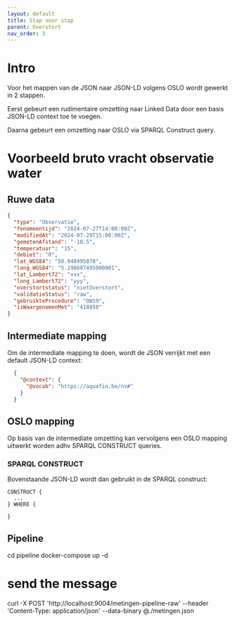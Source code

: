```yaml
---
layout: default
title: Stap voor stap
parent: Overstort
nav_order: 3
---
```


# Intro

Voor het mappen van de JSON naar JSON-LD volgens OSLO wordt gewerkt in 2 stappen.

Eerst gebeurt een rudimentaire omzetting naar Linked Data door een basis JSON-LD context toe te voegen.

Daarna gebeurt een omzetting naar OSLO via SPARQL Construct query.

# Voorbeeld bruto vracht observatie water 

## Ruwe data

```json
{
  "type": "Observatie",
  "fenomeentijd": "2024-07-27T14:00:00Z",
  "modifiedAt": "2024-07-29T15:00:00Z",
  "gemetenAfstand": "-10.5",
  "temperatuur": "15",
  "debiet": "0",
  "lat_WGS84": "50.948995878",
  "long_WGS84": "5.298607495000001",
  "lat_Lambert72": "xxx",
  "long_Lambert72": "yyy",
  "overstortstatus": "nietOverstort",
  "validatieStatus": "raw",
  "gebruikteProcedure": "OW19",
  "isWaargenomenMet": "418858"
}
```

## Intermediate mapping

Om de intermediate mapping te doen, wordt de JSON verrijkt met een default JSON-LD context:
```json
  {
    "@context": {
      "@vocab": "https://aquafin.be/ns#"
    }
  }
```

## OSLO mapping

Op basis van de intermediate omzetting kan vervolgens een OSLO mapping uitwerkt worden adhv SPARQL CONSTRUCT queries. 

### SPARQL CONSTRUCT

Bovenstaande JSON-LD wordt dan gebruikt in de SPARQL construct:

```
CONSTRUCT {
  ...
} WHERE {
  
}
```


## Pipeline

cd pipeline
docker-compose up -d

# send the message
curl  -X POST 'http://localhost:9004/metingen-pipeline-raw' --header 'Content-Type: application/json' --data-binary  @./metingen.json